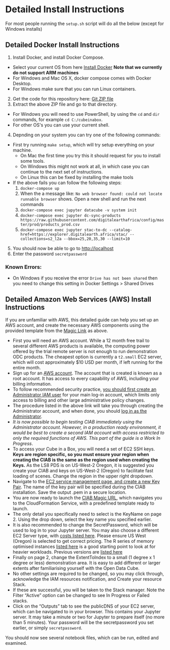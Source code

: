 # Detailed Install Instructions

For most people running the `setup.sh` script will do all the below (except for Windows installs)

## Detailed Docker Install Instructions

1. Install Docker, and install Docker Compose.
  * Select your current OS from here [Install Docker](https://docs.docker.com/engine/install/) **Note that we currently do not support ARM machines**
  * For Windows and Mac OS X, docker compose comes with Docker Desktop.
  * For Windows make sure that you can run Linux containers.
2. Get the code for this repository here: [Git ZIP file](https://github.com/digitalearthafrica/cube-in-a-box/archive/refs/heads/main.zip)
3. Extract the above ZIP file and go to that directory.
  * For Windows you will need to use PowerShell, by using the `cd` and `dir` commands, for example `cd C:/cubeinabox`.
  * For other OS's you can use your current shell.
4. Depnding on your system you can try one of the following commands:
  * First try running `make setup`, which will try setup everything on your machine.
    * On Mac the first time you try this it should request for you to install some tools.
    * On Windows this might not work at all, in which case you can continue to the next set of instructions.
    * On Linux this can be fixed by installing the make tools
  * If the above fails you can follow the following steps:
    1. `docker-compose up`
    2. When the a message like: `No web browser found: could not locate runnable browser` shows. Open a new shell and run the next commands
    3. `docker-compose exec jupyter datacube -v system init`
    4. `docker-compose exec jupyter dc-sync-products https://raw.githubusercontent.com/digitalearthafrica/config/master/prod/products_prod.csv`
    4. `docker-compose exec jupyter stac-to-dc --catalog-href=https://explorer.digitalearth.africa/stac/ --collections=s2_l2a --bbox=25,20,35,30 --limit=10`
5. You should now be able to go to <http://localhost>
6. Enter the password `secretpassword`


### Known Errors:

* On Windows if you receive the error `Drive has not been shared` then you need to change this setting in Docker Settings > Shared Drives

## Detailed Amazon Web Services (AWS) Install Instructions
If you are unfamiliar with AWS, this detailed guide can help you set up an AWS account, and create the necessary AWS components using the provided template from the [Magic Link](https://console.aws.amazon.com/cloudformation/home?#/stacks/new?stackName=cube-in-a-box&templateURL=https://cube-in-a-box-deafrica.s3.af-south-1.amazonaws.com/cube-in-a-box-cloudformation.yml) as above.
* First you will need an AWS account. While a 12 month free trail to several different AWS products is available, the computing power offered by the trial remote server is not enough to run demonstration ODC products. The cheapest option is currently a `t2.small` EC2 server, which will cost approximately $10 USD per month, if left running for the entire month.
* Sign up for an [AWS account](https://portal.aws.amazon.com/billing/signup#/start). The account that is created is known as a root account. It has access to every capability of AWS, including your billing information.
* To follow recommended security practice, [you should first create an Administrator IAM user](https://docs.aws.amazon.com/IAM/latest/UserGuide/getting-started_create-admin-group.html) for your main log-in account, which limits only access to billing and other large administrative policy changes.
* The procedure listed in the above link will take you through creating the Administrator account, and when done, you should [log in as the Administrator](https://docs.aws.amazon.com/IAM/latest/UserGuide/getting-started_how-users-sign-in.html).
* _It is now possible to begin testing CIAB immediately using the Administrator account. However, in a production ready environment, it would be best to create a second IAM account with access restricted to only the required functions of AWS. This part of the guide is a Work In Progress_.
* To access your Cube in a Box, you will need a set of EC2 SSH keys. __Keys are region specific, so you must ensure your region when creating the CIAB is the same as the region used when creating the Keys.__ As the LS8 PDS is on US-West-2 Oregon, it is suggested you create your CIAB and keys on US-West-2 (Oregon) to facilitate fast loading of scenes. Change the region in the upper right dropdown.
* Navigate to the [EC2 service management page, and create a new Key Pair](https://us-west-2.console.aws.amazon.com/ec2/v2/home?region=us-west-2#KeyPairs). The name of the key pair will be specified during the CIAB installation. Save the output .pem in a secure location.
* You are now ready to launch the [CIAB Magic URL](https://console.aws.amazon.com/cloudformation/home?#/stacks/new?stackName=cube-in-a-box&templateURL=https://cube-in-a-box-deafrica.s3.af-south-1.amazonaws.com/cube-in-a-box-cloudformation.yml), which navigates you to the CloudFormation Service, with a predefined template ready to launch.
* The only detail you specifically need to select is the KeyName on page 2. Using the drop down, select the key name you specified earlier.
* It is also recommended to change the SecretPassword, which will be used to log in to your Jupyter server. You may also choose a different EC2 Server type, with [costs listed here](https://aws.amazon.com/ec2/pricing/on-demand/). Please ensure US West (Oregon) is selected to get correct pricing.  The R series of memory optimised instances [listed here](https://aws.amazon.com/ec2/instance-types/#Memory_Optimized) is a good starting point to look at for heavier workloads.  Previous versions are [listed here](https://aws.amazon.com/ec2/previous-generation/)
* Finally on page 2, change the ExtentToIndex to a small (1 degree x 1 degree or less) demonstration area. It is easy to add different or larger extents after familiarising yourself with the Open Data Cube.
* No other settings are required to be changed, so you may click through, acknowledge the IAM resources notification, and Create your resource Stack.
* If these are successful, you will be taken to the Stack manager. Note the Filter “Active” option can be changed to see In Progress or Failed stacks.
* Click on the “Outputs” tab to see the publicDNS of your EC2 server, which can be navigated to in your browser. This contains your Jupyter server. It may take a minute or two for Jupyter to prepare itself (no more than 5 minutes). Your password will be the secretpassword you set earlier, or simply `secretpassword`.

You should now see several notebook files, which can be run, edited and examined.
